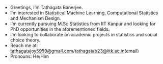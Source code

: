 - Greetings, I’m Tathagata Banerjee.
- I’m interested in Statistical Machine Learning, Computational Statistics and Mechanism Design.
- I’m currently pursuing M.Sc Statistics from IIT Kanpur and looking for PhD opportunities in the aforementioned fields.
- I’m looking to collaborate on academic projects in statistics and social choice theory.
- Reach me at: tathagatajoy5959@gmail.com/tathagatab23@iitk.ac.in(email)
- Pronouns: He/Him
<!---
tathagatab2023/tathagatab2023 is a ✨ special ✨ repository because its `README.md` (this file) appears on your GitHub profile.
You can click the Preview link to take a look at your changes.
--->
